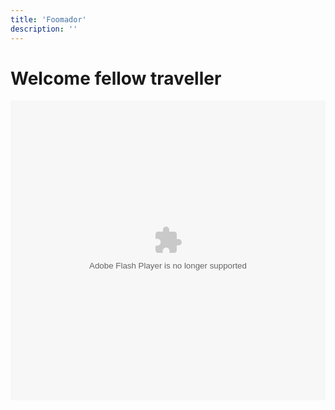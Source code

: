 ```yaml
---
title: 'Foomador'
description: ''
---
```


# Welcome fellow traveller

<object classid="clsid:D27CDB6E-AE6D-11cf-96B8-444553540000" codebase="http://download.macromedia.com/pub/shockwave/cabs/flash/swflash.cab#version=10.0.0.0" width="100%" height="480">
    <param name="movie" value="archivoflash.swf" />
    <param name="quality" value="high" />
    <embed src="archivoflash.swf" quality="high" type="application/x-shockwave-flash" width="100%" height="480" pluginspage="http://www.macromedia.com/go/getflashplayer"></embed>
</object>
